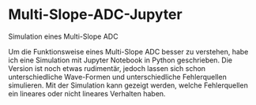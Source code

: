 # Multi-Slope-ADC-Jupyter
Simulation eines Multi-Slope ADC

Um die Funktionsweise eines Multi-Slope ADC besser zu verstehen, habe ich eine Simulation mit Jupyter Notebook in Python geschrieben. 
Die Version ist noch etwas rudimentär, jedoch lassen sich schon unterschiedliche Wave-Formen und unterschiedliche Fehlerquellen simulieren. 
Mit der Simulation kann gezeigt werden, welche Fehlerquellen ein lineares oder nicht lineares Verhalten haben.

